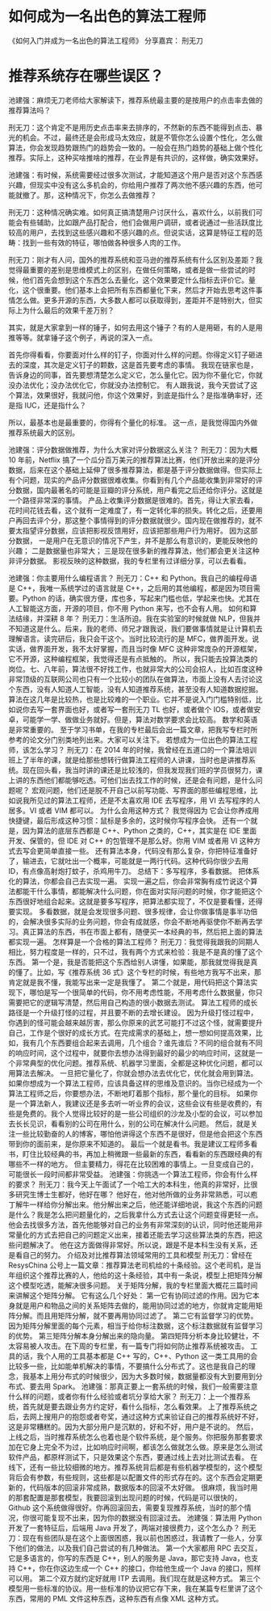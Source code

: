 # 如何成为一名出色的算法工程师


《如何入门并成为一名出色的算法工程师》
 分享嘉宾： 刑无刀 


# 推荐系统存在哪些误区？

池建强：麻烦无刀老师给大家解读下，推荐系统最主要的是按用户的点击率去做的推荐算法吗？

刑无刀：这个肯定不是用历史点击率来去排序的，不然新的东西不能得到点击、暴光的机会。不过，最终还是会形成马太效应，就是不管你怎么设置个性化，怎么做算法，你会发现趋势跟热门的趋势会一致的。一般会在热门趋势的基础上做个性化推荐。实际上，这种买啥推啥的推荐，在业界是有共识的，这样做，确实效果好。

池建强：有时候，系统需要经过很多次测试，才能知道这个用户是否对这个东西感兴趣，但现实中没有这么多机会的，你给用户推荐了两次他不感兴趣的东西，他可能就撤了。那，这种情况下，你怎么去做推荐？

刑无刀：这种情况确实难。如何真正搞清楚用户讨厌什么，喜欢什么，以前我们可能会有些辅助，比如跟产品打配合，他们会做用户调研，或者说通过一些活跃度比较高的用户，去找到这些感兴趣和不感兴趣的点。但说实话，这算是特征工程的范畴：找到一些有效的特征，哪怕做各种很多人肉的工作。

刑无刀：刚才有人问，国外的推荐系统和亚马逊的推荐系统有什么区别及差距？我觉得最重要的差别是思维模式上的区别，在做任何策略，或者是做一些尝试的时候，他们首先会想到这个东西怎么去量化，这个效果要定什么指标去评价它。量化，这个很重要。他们基本上会把所有东西都量化下来，然后才开始去思考这件事情怎么做。更多开源的东西，大多数人都可以获取得到，差距并不是特别大，但实际上为什么最后的效果千差万别？

其实，就是大家拿到一样的锤子，如何去用这个锤子？有的人是用砸，有的人是用推等等。就拿锤子这个例子，再说的深入一点。

首先你得看看，你要面对什么样的钉子，你面对什么样的问题。你得定义钉子砸进去的深度，其次是定义钉子的颗数，这是首先要考虑的事情。 我现在链家也是，告诉身边的同事，首先要想清楚怎么定义它，怎么量化它。因为你不量化它，你就没办法优化；没办法优化它，你就没办法控制它。 有人跟我说，我今天尝试了这个算法，效果很好，我就问他，你这个效果好，到底是指什么？是指准确率好，还是指 IUC，还是指什么？

所以，最基本也是最重要的，你得有个量化的标准。 这一点，是我觉得国内外做推荐系统最大的区别。

池建强：评分数据做推荐，为什么大家对评分数据这么关注？
刑无刀：因为大概 10 年前，Netflix 搞了一个瓜分百万美元的推荐算法比赛，他们开放出来的是评分数据，后来在这个基础上延伸了很多推荐算法，都是基于评分数据做得。但实际上有个问题，现实的产品评分数据很难收集。你看到有几个产品能收集到非常好的评分数据，国内最著名的可能是豆瓣的评分系统，用户看完之后还给你评分。这就是一个路径非常深的事情。
产品上收集评分数据是很难的。首先，得让大家去看，花时间花钱去看，这个就有一定难度了，有一定转化率的损失。转化之后，还要用户再回去评个分，那这整个事情得到的评分数据就很少。国内现在做推荐的，就不要太指望评分数据，应该把影视反馈用好，应该把那些用户行为用好。
因为这部分数据，
一是用户在无意识的情况下产生，并不是那么有意识的，更能反映他的兴趣；
二是数据量也非常大；
三是现在很多新的推荐算法，他们都会更关注这种非评分数据。
影视反映的这种数据，我的专栏里有过详细分享，可以去看看。

池建强：你主要用什么编程语言？
刑无刀：C++ 和 Python。我自己的编程母语是 C++，我唯一系统学过的语言就是 C++，之后用的其他编程，都是因为项目需要。Python 的话，确实很方便，库也多，写起来门槛也低，学起来也快。尤其在人工智能这方面，开源的项目，你不用 Python 来写，也不会有人用。
如何和算法结缘，并深耕 8 年？
刑无刀：生活所迫。我在实验室的时候就做 NLP，但我并不知道这是什么。后来，我的老师、师兄才跟我说，我们要做事情就是让计算机去理解语言。读完研后，我只会干这个。当时比较流行的是 MFC，做界面开发。说实话，做界面开发，我不太好掌握，而且当时像 MFC 这种非常庞杂的开源框架，它不开源，这种编程框架，我觉得还是有点抵触的。
所以，我只能去投算法类的岗位。七、八年前，算法很不好找工作，也就非常大的公司会招人，比如百度这种非常顶级的互联网公司也只有一个比较小的团队在做算法，市面上没有人去讨论这个东西，没有人知道人工智能，没有人知道推荐系统，甚至没有人知道数据挖掘。
算法在这几年是比较热，也是比较难的一个职业。它并不是说入门门槛特别低，比如说你去写一套界面也好，或者写一套刑无刀 TL 也好，或者做个 IOS，或者做安卓，可能学一学、做做业务就好。但是，算法对数学要求会比较高。
数学和英语是非常重要的。
至于学习书单，在我的专栏最后会出一篇文章，把我写专栏时所参考的论文分门别类地列出来。大家可以关注下。
若想成为一位出色的算法工程师，该怎么学习？
刑无刀：在 2014 年的时候，我曾经在五道口的一个算法培训班上了半年的课，就是给那些想转行做算法工程师的人讲课，当时也是讲推荐系统。现在回头看，我当时讲的课还是比较浅的，但我发现我们班的学员很努力，课上讲的东西他们都能够吃透。可他们出去找工作的时候，还是会有问题，是什么问题呢？
宏观问题，他们还是脱不开自己以前写功能、写界面的那些编程思维，比如说我所见过的算法工程师，还是不太喜欢用 IDE 去写程序，用 VI 去写程序的人居多。VI 或者 VIM 都可以。
为什么会用这种方式？
我觉得因为 它会让你养成用快捷键，最后形成这种习惯：鼠标是多余的，这时候你写程序会快。
还有一个就是，因为算法的底层东西都是 C++、Python 之类的，C++，其实是在 IDE 里面开发、保管的，但 IDE 对 C++ 的包管理不是那么好。你用 VIM 或者用 VI 这种方式去写会更简单直接一些。
还有算法本身，代码没有那么复杂，你把特征准备好了，输进去，它就吐出一个概率，可能就是一两行代码。这种代码你很少去用 ID，有点像高射炮打蚊子，杀鸡用牛刀。
总结下：多写程序，多看数据。
把体系化的算法，你都会自己去实现一遍。 实现一遍之后，你会非常胸有成竹说这个算法都能干什么事情，都能解决什么问题，你在面对实际问题的时候，你才能把这个东西很好地组合起来。这就是要多写程序，把算法都实现了，不仅是要看懂，还得要实现。
多看数据，就是会发现很多问题、很多规律，会让你做事情是事半功倍的，会解决很多实际的业务问题，你会有成就感，你会不断地再驱使你不断再去学习。真正算法的东西，书在市面上都有，随便买一本经典的书，然后把上面的算法都实现一遍。
怎样算是一个合格的算法工程师？
刑无刀：我觉得我跟我的同期人相比，努力程度是一样的，只不过，我有两个方式来检验：我是不是真的懂了这个东西。
第一个是，我是否能把这个东西给别人讲懂，如果能，那我就觉得我是真的懂了。比如，写《推荐系统 36 式》这个专栏的时候，有些地方我写不出来，那肯定就是我不懂，我能写出来一定是我懂了。
第二个就是，用代码把这个算法实现下，哪怕是写一个很简单的代码，你不用考虑性能，不用考虑什么数据量，你只需要把它的逻辑写清楚，然后用自己构造的很小数据去测试。
算法工程师的成长路径是一个升级打怪的过程，并且要不断的去增长建设。
因为升级打怪过程中，你遇到的怪可能会越来越厉害，那么你原来的武艺可能打不过这个怪，就需要提升自己，工作是个很好的成长方式。在完成需求的基础上，想一想如何提高效果，比如，我有几个东西要组合起来去调用，几个组合？谁先谁后？不同的组合就有不同的响应时间，这个过程中，就要你去想办法得到最好的最少的响应时间，这就是一个非常典型的优化问题。推荐系统、机器学习里面，全都是这种优化问题，都可以用算法去解决。
一旦把它量化了，你就会想办法去优化它，优化就会用到算法。
如果你想成为一个算法工程师，应该具备这样的思维及意识的。当你已经成为一个算法工程师之后，你要想办法，不断地盯着那个指标，那个量化的目标。
如果你是一个算法新人，我建议还是多去听一听业界的会议，这些会议有些是收费的，有些是免费的。我个人觉得比较好的是一些公司组织的沙龙及小型的会议，可以参加去长长见识，看看别的公司在用什么，别的公司在解决什么问题。
然后，就是关注一些比较勤奋的人的博客，哪怕他讲得这个东西不是很好，但是他会把这个东西带到你的面前来，是你原来不知道的。
最后一个就是看书。我是建议工程师多看书，盯住比较经典的书，再加上稍微跟一些最新的东西，看看新的东西跟经典的有哪些不一样的地方。
但主要精力，得花在比较困难的事情上。一旦变成自己的，可能很长一段时间都非常受益。
池建强：你挑选一个算法工程师，你会有什么样的要求？
刑无刀：我今天上午面试了一个哈工大的本科生，他真的非常好，比很多研究生博士生都好，他好在哪？
他好在，他对他所做的业务非常熟悉，可以庖丁解牛一样给你分解出来。他分解出来之后，他还能详细地说，我这个东西的问题是什么？我是怎么把问题量化的，之后我拿什么方式去让这个问题变得更轻一点。他会去找很多方法，首先他能够对自己的业务有非常深刻的认识，同时他还能用非常量化的方式去把自己的问题定义出来，接着还能去学习这些算法类的东西，把这些问题解决了。
他在这方面做得非常好。所以说，跟是不是本科生没有关系，还是看自己的努力。
介绍及对比推荐算法领域常用的工具和模型
刑无刀：曾经在 ResysChina 公号上一篇文章：推荐算法老司机给的十条经验。这个老司机，是当年组织这个推荐比赛的人，他给的这十条经验，其中有一条说，模型上把矩阵分解这个模型吃透，能解决很多问题。
关于矩阵分解，我的专栏里面大概花三篇时间来讲解这个矩阵分解。
它有这么几个好处：
第一它有协同过滤的作用。因为它本身就是用户和物品之间的关系矩阵去做的，能用协同过滤的地方，你就肯定能用矩阵分解。而且用矩阵分解，就不要再用协同过滤了。
第二它有监督学习的优势。因为矩阵分解里面的每个元素，相当于给你标注数据，这个标注数据就有监督学习的优势。
第三矩阵分解本身分解出来的隐向量。
第四矩阵分析本身比较健壮，不太容易被人攻击。在下周的专栏里，有一篇专门将如何防止推荐系统被攻击。
工具的话，我个人用的工具基本都是 C++ 写的，C++、Python 这一类工具用的会比较多一些，比如能单机解决的事情，不要搞什么分布式了。这也是我自己的理念，我基本上用分布式的时候很少，因为大多数时候，数据量都没有大到要用到分布式、要去用 Spark。
池建强：那真正要上一套系统的时候，我们一般需要注意什么样的问题，或者你有什么经验或者坑分享给大家？
刑无刀：上一个推荐系统，首先就是要去跟业务方约定好，看什么指标，怎么看效果。 上了推荐系统之后，去网上搜用户的抱怨或者夸奖，通过这种方式来验证自己的推荐系统好不好，这是非常糟糕的。因为大部分用户是沉默的，好和不好，用户是不说的。
然后，上线之后，当时推荐系统怎么也着也是个软件系统，是个服务。你把服务那套要求加在它身上完全不为过，比如响应时间啊，都该怎么做就怎么做。原来是怎么测试软件产品，都原样测试下，只是效果这个东西，要通过线上去对比测试去看。
在线下，还有一些比较细微的地方。推荐系统背后都是有些机器学模型的，这个模型背后会有参数，有些规则，这些都是以配置文件的形式存在的。这个东西会定期更新的，代码版本的回滚非常成熟，数据版本的回滚不太好做。
很麻烦，我当时用的那套配置是那套模型，我要回滚到出现问题的时候，代码是可以很快的，Github 这个系统做得很好。你再回滚回去，需要复现推荐系统，当时的那个情况，你很可能复现不出来，因为你的数据没有回滚过去。
池建强：算法用 Python 开发了一套特征后，后端用 Java 开发了，两端对接很费力，这个怎么办？
刑无刀：现在有些团队是在这个上面很困惑，我以前也困惑过，我请教了一些人，分享下他们的做法，以及我们自己尝试的有几种做法。
第一个大家都用 RPC 去交互，它是多语言的，你写的东西是 C++，别人的服务是 Java，那它支持 Java，也支持 C++，你在你这边生成一个 C++ 的接口，你给他生成一个 Java 的接口，照样可以用。
第二个双方就约定好就用 ITP 去调用。我们现在就是这种方式。
第三个模型用一些标准的协议。用一些标准的协议把它存下来，我在某篇专栏里讲了这个东西，常用的 PML 文件这种东西，这种东西有点像 XML 这种方式。